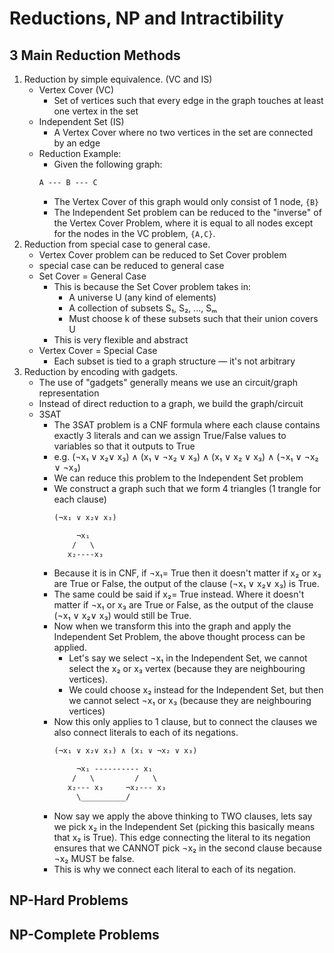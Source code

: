 # Reductions, NP and Intractibility

## 3 Main Reduction Methods

1. Reduction by simple equivalence. (VC and IS)
    - Vertex Cover (VC)
        - Set of vertices such that every edge in the graph touches at 
          least one vertex in the set    
    - Independent Set (IS)
        - A Vertex Cover where no two vertices in the set are connected by 
          an edge
    - Reduction Example:
        - Given the following graph:
        ```txt
        A --- B --- C
        ```
        - The Vertex Cover of this graph would only consist of 1 node, `{B}`
        - The Independent Set problem can be reduced to the "inverse" of the 
          Vertex Cover Problem, where it is equal to all nodes except for the 
          nodes in the VC problem, `{A,C}`. 
2. Reduction from special case to general case.
    - Vertex Cover problem can be reduced to Set Cover problem
    -   special case       can be reduced to    general case  
    - Set Cover = General Case
        - This is because the Set Cover problem takes in:
            - A universe U (any kind of elements)
            - A collection of subsets S₁, S₂, ..., Sₘ
             - Must choose k of these subsets such that their union covers U
        - This is very flexible and abstract
    - Vertex Cover = Special Case
        - Each subset is tied to a graph structure — it's not arbitrary
3. Reduction by encoding with gadgets.
    - The use of "gadgets" generally means we use an circuit/graph 
      representation
    - Instead of direct reduction to a graph, we build the graph/circuit
    - 3SAT
        - The 3SAT problem is a CNF formula where each clause contains exactly 
          3 literals and can we assign True/False values to variables so that
          it outputs to True
        - e.g. 
          (¬x₁ ∨ x₂∨ x₃) ∧ (x₁ ∨ ¬x₂ ∨ x₃) ∧ (x₁ ∨ x₂ ∨ x₃) ∧ (¬x₁ ∨ ¬x₂ ∨ ¬x₃)
        - We can reduce this problem to the Independent Set problem
        - We construct a graph such that we form 4 triangles (1 trangle for each
          clause)
          ```txt
          (¬x₁ ∨ x₂∨ x₃)

               ¬x₁
              /   \
             x₂----x₃

          ```
        - Because it is in CNF, if ¬x₁= True then it doesn't matter if x₂ or x₃ 
          are True or False, the output of the clause (¬x₁ ∨ x₂∨ x₃) is True.
        - The same could be said if x₂= True instead. Where it doesn't matter if 
          ¬x₁ or x₃ are True or False, as the output of the clause (¬x₁ ∨ x₂∨ x₃) 
          would still be True.
        - Now when we transform this into the graph and apply the Independent Set 
          Problem, the above thought process can be applied. 
            - Let's say we select ¬x₁ in the Independent Set, we cannot select 
              the x₂ or x₃ vertex (because they are neighbouring vertices).
            - We could choose x₂ instead for the Independent Set, but then we 
              cannot select ¬x₁ or x₃ (because they are neighbouring vertices)
        - Now this only applies to 1 clause, but to connect the clauses we also 
          connect literals to each of its negations.
          ```txt
          (¬x₁ ∨ x₂∨ x₃) ∧ (x₁ ∨ ¬x₂ ∨ x₃)

               ¬x₁ ---------- x₁
              /   \         /   \
             x₂--- x₃     ¬x₂--- x₃
               \__________/
          ```
        - Now say we apply the above thinking to TWO clauses, lets say we pick
          x₂ in the Independent Set (picking this basically means that x₂ is 
          True). This edge connecting the literal to its negation ensures that we
          CANNOT pick ¬x₂ in the second clause because ¬x₂ MUST be false.
        - This is why we connect each literal to each of its negation.


## NP-Hard Problems

## NP-Complete Problems


